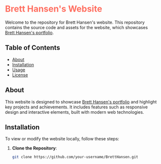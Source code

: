 # <span style="color:#FF6F61">Brett Hansen's Website</span>

Welcome to the repository for Brett Hansen's website. This repository contains the source code and assets for the website, which showcases [Brett Hansen's portfolio](https://example.com).

## Table of Contents
- [About](#about)
- [Installation](#installation)
- [Usage](#usage)
- [License](#license)

## About
This website is designed to showcase [Brett Hansen's portfolio](https://example.com) and highlight key projects and achievements. It includes features such as responsive design and interactive elements, built with modern web technologies.

## Installation
To view or modify the website locally, follow these steps:

1. **Clone the Repository**:
   ```bash
   git clone https://github.com/your-username/BrettHansen.git
